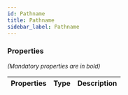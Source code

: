```yaml
---
id: Pathname
title: Pathname
sidebar_label: Pathname
---
```




### Properties

<font size="2"><i>(Mandatory properties are in bold)</i></font>

| Properties | Type | Description |
| --------- | ---- | ----------- |
